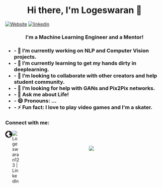 <h1 align='center'>
Hi there, I'm Logeswaran 👋
</h1>

[![Website](https://img.shields.io/website?label=Logeswaran+Website&style=for-the-badge&url=https%3A%2F%2Fcodestackr.com)](https://logeswaranofficial.com/)
[![linkedin](https://img.shields.io/badge/linkedin-%230077B5.svg?&style=for-the-badge&logo=linkedin&logoColor=white)](https://www.linkedin.com/in/logeswaran-sivakumar-466129165/)

<!--
**Logeswaran123/Logeswaran123** is a ✨ _special_ ✨ repository because its `README.md` (this file) appears on your GitHub profile.
-->
<h3 align='center'>
I'm a Machine Learning Engineer and a Mentor!
<h3>
<ul>
  <li>- 🔭 I’m currently working on NLP and Computer Vision projects.</li>
  <li>- 🌱 I’m currently learning to get my hands dirty in deeplearning.</li>
  <li>- 👯 I’m looking to collaborate with other creators and help student community.</li>
  <li>- 🤔 I’m looking for help with GANs and Pix2Pix networks.</li>
  <li>- 💬 Ask me about Life! </li>
  <li>- 😄 Pronouns: ...</li>
  <li>- ⚡ Fun fact: I love to play video games and I'm a skater.</li>
  </ul>
</p>

### Connect with me:

[<img align="left" alt="logeswaranofficial.com" width="22px" src="https://raw.githubusercontent.com/iconic/open-iconic/master/svg/globe.svg" />][website]
[<img align="left" alt="Logeswaran123 | LinkedIn" width="22px" src="https://cdn.jsdelivr.net/npm/simple-icons@v3/icons/linkedin.svg" />][linkedin]
<br>
<br>

<p align='center'>
  <a href="#"><img src="https://github-readme-stats.vercel.app/api?username=Logeswaran123&show_icons=true&count_private=true&theme=dark" width="350"></a>
</p>





[website]: https://logeswaranofficial.com/
[linkedin]: https://www.linkedin.com/in/logeswaran-sivakumar-466129165/
